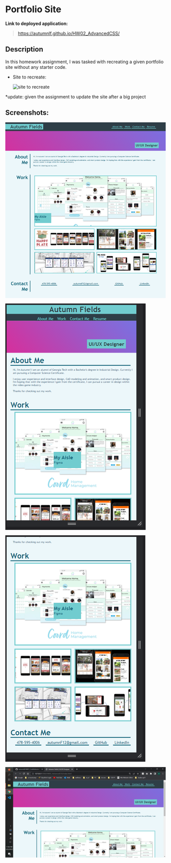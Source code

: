 # Portfolio Site



**Link to deployed application:**
>https://autumnlf.github.io/HW02_AdvancedCSS/


## Description
In this homework assignment, I was tasked with recreating a given portfolio site without any starter code. 
*   Site to recreate:
    
    ![site to recreate](./assets/02-advanced-css-homework-demo.gif)

*update: given the assignment to update the site after a big project

## Screenshots:

![Capture of deployed application](./assets/screencapture-127-0-0-1-5500-HW02-AdvancedCSS-index-html-2022-03-22-23_05_12.png)

![Capture of deployed application](./assets/Capture1.PNG)

![Capture of deployed application](./assets/Capture2.PNG)

![Screen capture of desktop](./assets/Capture.PNG)
